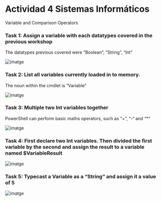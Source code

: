 # Actividad 4 Sistemas Informáticos

Variable and Comparison Operators

### Task 1: Assign a variable with each datatypes covered in the previous workshop
The datatypes previous covered were “Boolean”, “String”, “Int”

![imatge](https://user-images.githubusercontent.com/95173613/160649829-4ccf2105-37f3-43c3-9b36-862d357236e8.png)

### Task 2: List all variables currently loaded in to memory.
The noun within the cmdlet is “Variable”

![imatge](https://user-images.githubusercontent.com/95173613/160649938-dfb38ca0-6c32-4add-bcf2-62af0a78bdc4.png)

### Task 3: Multiple two Int variables together
PowerShell can perform basic maths operators, such as “+”, “-“ and “*”

![imatge](https://user-images.githubusercontent.com/95173613/160650146-f0df6129-dd0b-4d36-8628-c2cba5405bd8.png)

### Task 4: First declare two Int variables. Then divided the first variable by the second and assign the result to a variable named $VariableResult

![imatge](https://user-images.githubusercontent.com/95173613/160650645-31b2cae7-4400-49d0-a59d-158392fc3ada.png)

### Task 5: Typecast a Variable as a “String” and assign it a value of 5

![imatge](https://user-images.githubusercontent.com/95173613/160650926-ba492530-f30c-4f22-bacc-d72ccf37cd16.png)
